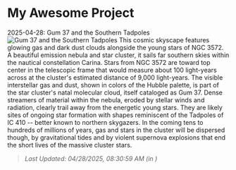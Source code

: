 # My Awesome Project

<!-- APOD Start -->
2025-04-28: Gum 37 and the Southern Tadpoles
![Gum 37 and the Southern Tadpoles](https://apod.nasa.gov/apod/image/2504/Gum37Hoo_Bozon_960.jpg)
This cosmic skyscape features glowing gas and dark dust clouds alongside the young stars of NGC 3572.  A beautiful emission nebula and star cluster, it sails far southern skies within the nautical constellation Carina.  Stars from NGC 3572 are toward top center in the telescopic frame that would measure about 100 light-years across at the cluster's estimated distance of 9,000 light-years.  The visible interstellar gas and dust, shown in colors of the Hubble palette, is part of the star cluster's natal molecular cloud, itself cataloged as Gum 37. Dense streamers of material within the nebula, eroded by stellar winds and radiation, clearly trail away from the energetic young stars.  They are likely sites of ongoing star formation with shapes reminiscent of the Tadpoles of IC 410 -- better known to northern skygazers.  In the coming tens to hundreds of millions of years, gas and stars in the cluster will be dispersed though, by gravitational tides and by violent supernova explosions that end the short lives of the massive cluster stars.
> _Last Updated: 04/28/2025, 08:30:59 AM (in )_
<!-- APOD End -->
